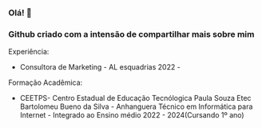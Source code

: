 ### Olá! 👋

### Github criado com a intensão de compartilhar mais sobre mim


  Experiência:
  - Consultora de Marketing - AL esquadrias 2022 -

  Formação Acadêmica:
  - CEETPS- Centro Estadual de Educação Tecnólogica Paula Souza
  Etec Bartolomeu Bueno da Silva - Anhanguera
  Técnico em Informática para Internet - Integrado ao Ensino médio
  2022 - 2024(Cursando 1º ano)

  
